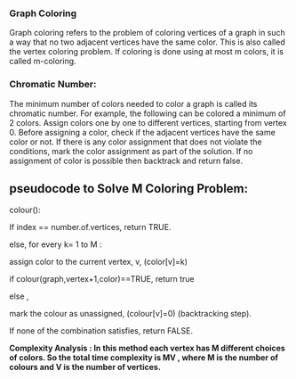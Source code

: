 
<h3><b>Graph Coloring</b></h3>

Graph coloring refers to the problem of coloring vertices of a graph in such a way that no two adjacent vertices have the same color. This is also called the vertex coloring problem. If coloring is done using at most m colors, it is called m-coloring.

<h3><b>Chromatic Number:</b></h3>

The minimum number of colors needed to color a graph is called its chromatic number. For example, the following can be colored a minimum of 2 colors. Assign colors one by one to different vertices, starting from vertex 0. Before assigning a color, check if the adjacent vertices have the same color or not. If there is any color assignment that does not violate the conditions, mark the color assignment as part of the solution. If no assignment of color is possible then backtrack and return false.


<h2>pseudocode to Solve M Coloring Problem:</h2>
colour():

If index == number.of.vertices, return TRUE.

else, for every k= 1 to M :

assign color to the current vertex, v, (color[v]=k)

if colour(graph,vertex+1,color)==TRUE, return true

else ,

mark the colour as unassigned, (colour[v]=0) (backtracking step).

If none of the combination satisfies, return FALSE.


<b>Complexity Analysis :
In this method each vertex has M different choices of colors. So the total time complexity is MV , where M is the number of colours and V is the number of vertices.</b>
